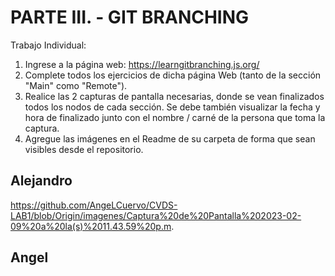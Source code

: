 # PARTE III. - GIT BRANCHING

Trabajo Individual:

1. Ingrese a la página web: https://learngitbranching.js.org/
2. Complete todos los ejercicios de dicha página Web (tanto de la sección "Main" como "Remote").
3. Realice las 2 capturas de pantalla necesarias, donde se vean finalizados todos los nodos de cada sección. Se debe también visualizar la fecha y hora de
finalizado junto con el nombre / carné de la persona que toma la captura.
4. Agregue las imágenes en el Readme de su carpeta de forma que sean visibles desde el repositorio.

## Alejandro 

https://github.com/AngeLCuervo/CVDS-LAB1/blob/Origin/imagenes/Captura%20de%20Pantalla%202023-02-09%20a%20la(s)%2011.43.59%20p.m.

## Angel
